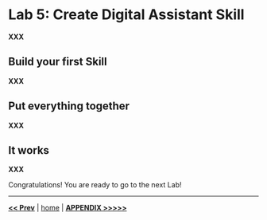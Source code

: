 # Lab 5: Create Digital Assistant Skill

**XXX**

## Build your first Skill

**XXX**

## Put everything together

**XXX**

## It works

**XXX**

Congratulations! You are ready to go to the next Lab!

---

[**<< Prev**](../lab4/README.md) | [home](../README.md) | [**APPENDIX >>>>>**](../appendix/README.md)
